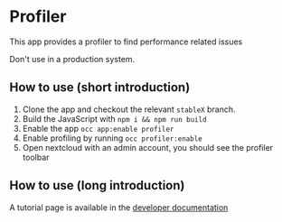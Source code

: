 # Profiler

This app provides a profiler to find performance related issues

Don't use in a production system.

## How to use (short introduction)

1. Clone the app and checkout the relevant `stableX` branch.
1. Build the JavaScript with `npm i && npm run build`
1. Enable the app `occ app:enable profiler`
1. Enable profiling by running `occ profiler:enable`
1. Open nextcloud with an admin account, you should see the profiler toolbar

## How to use (long introduction)

A tutorial page is available in the [developer documentation](https://docs.nextcloud.com/server/latest/developer_manual/digging_deeper/profiler.html)


